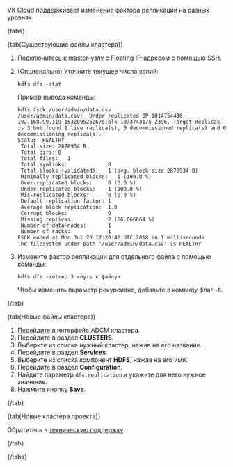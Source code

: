 VK Cloud поддерживает изменение фактора репликации на разных уровнях:

{tabs}

{tab(Существующие файлы кластера)}

1. [Подключитесь к master-узлу](/ru/computing/iaas/instructions/vm/vm-connect/vm-connect-nix) с Floating IP-адресом с помощью SSH.
1. (Опционально) Уточните текущее число копий:

   ```console
   hdfs dfs -stat
   ```

   Пример вывода команды:

   ```console
   hdfs fsck /user/admin/data.csv
   /user/admin/data.csv:  Under replicated BP-1014754436-192.168.99.119-1532095262675:blk_1073743175_2396. Target Replicas is 3 but found 1 live replica(s), 0 decommissioned replica(s) and 0 decommissioning replica(s).
   Status: HEALTHY
    Total size: 2878934 B
    Total dirs: 0
    Total files:   1
    Total symlinks:             0
    Total blocks (validated):   1 (avg. block size 2878934 B)
    Minimally replicated blocks:   1 (100.0 %)
    Over-replicated blocks:     0 (0.0 %)
    Under-replicated blocks:    1 (100.0 %)
    Mis-replicated blocks:      0 (0.0 %)
    Default replication factor: 1
    Average block replication:  1.0
    Corrupt blocks:             0
    Missing replicas:           2 (66.666664 %)
    Number of data-nodes:       1
    Number of racks:            1
   FSCK ended at Mon Jul 23 17:20:46 UTC 2018 in 1 milliseconds
   The filesystem under path '/user/admin/data.csv' is HEALTHY 
   ```

1. Измените фактор репликации для отдельного файла с помощью команды:

   ```console
   hdfs dfs -setrep 3 <путь к файлу>
   ```

   Чтобы изменить параметр рекурсивно, добавьте в команду флаг `-R`.

{/tab}

{tab(Новые файлы кластера)}

1. [Перейдите](../../../connect) в интерфейс ADCM кластера.
1. Перейдите в раздел **CLUSTERS**.
1. Выберите из списка нужный кластер, нажав на его название.
1. Перейдите в раздел **Services**.
1. Выберите из списка компонент **HDFS**, нажав на его имя.
1. Перейдите в раздел **Configuration**.
1. Найдите параметр `dfs.replication` и укажите для него нужное значение.
1. Нажмите кнопку **Save**.

{/tab}

{tab(Новые кластера проекта)}

Обратитесь в [техническую поддержку](/ru/contacts).

{/tab}

{/tabs}
